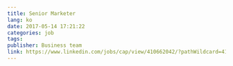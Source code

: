 ```yaml
---
title: Senior Marketer
lang: ko
date: 2017-05-14 17:21:22
categories: job
tags:
publisher: Business team
link: https://www.linkedin.com/jobs/cap/view/410662042/?pathWildcard=410662042&trk=mcm
---
```

